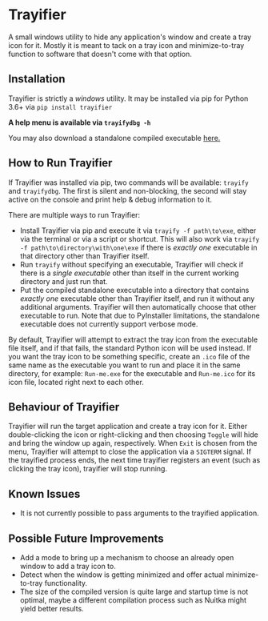 # Trayifier
A small windows utility to hide any application's window and create a tray icon for it. Mostly it is meant to tack on a tray icon and minimize-to-tray function to software that doesn't come with that option.

## Installation
Trayifier is strictly a _windows_ utility.  It may be installed via pip for Python 3.6+ via `pip install trayifier`

**A help menu is available via `trayifydbg -h`**

You may also download a standalone compiled executable [here.](https://github.com/Silun/Trayifier/releases/latest/download/Trayify.exe )

## How to Run Trayifier
If Trayifier was installed via pip, two commands will be available: `trayify` and `trayifydbg`. The first is silent and non-blocking, the second will stay active on the console and print help & debug information to it.

There are multiple ways to run Trayifier:
- Install Trayifier via pip and execute it via `trayify -f path\to\exe`, either via the terminal or via a script or shortcut. This will also work via `trayify -f path\to\directory\with\one\exe` if there is _exactly one_ executable in that directory other than Trayifier itself.
- Run `trayify` without specifying an executable, Trayifier will check if there is a _single executable_ other than itself in the current working directory and just run that.
- Put the compiled standalone executable into a directory that contains _exactly one_ executable other than Trayifier itself, and run it without any additional arguments. Trayifier will then automatically choose that other executable to run. Note that due to PyInstaller limitations, the standalone executable does not currently support verbose mode.

By default, Trayifier will attempt to extract the tray icon from the executable file itself, and if that fails, the standard Python icon will be used instead. If you want the tray icon to be something specific, create an `.ico` file of the same name as the executable you want to run and place it in the same directory, for example: `Run-me.exe` for the executable and `Run-me.ico` for its icon file, located right next to each other.

## Behaviour of Trayifier
Trayifier will run the target application and create a tray icon for it. Either double-clicking the icon or right-clicking and then choosing `Toggle` will hide and bring the window up again, respectively. When `Exit` is chosen from the menu, Trayifier will attempt to close the application via a `SIGTERM` signal. If the trayified process ends, the next time trayifier registers an event (such as clicking the tray icon), trayifier will stop running.

## Known Issues
- It is not currently possible to pass arguments to the trayified application.

## Possible Future Improvements
- Add a mode to bring up a mechanism to choose an already open window to add a tray icon to.
- Detect when the window is getting minimized and offer actual minimize-to-tray functionality.
- The size of the compiled version is quite large and startup time is not optimal, maybe a different compilation process such as Nuitka might yield better results.
